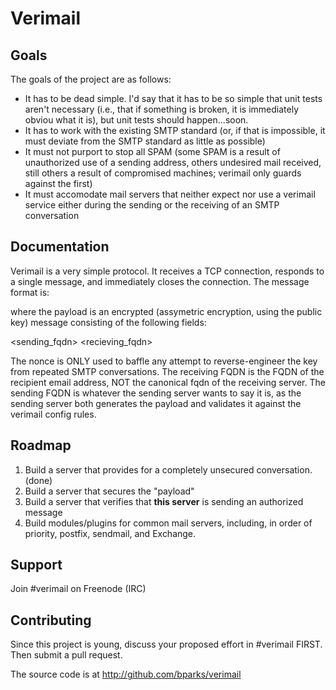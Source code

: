 Verimail
========

Goals
-----

The goals of the project are as follows:
 * It has to be dead simple. I'd say that it has to be so simple that unit
   tests aren't necessary (i.e., that if something is broken, it is
   immediately obviou what it is), but unit tests should happen...soon.
 * It has to work with the existing SMTP standard (or, if that is
   impossible, it must deviate from the SMTP standard as little as
   possible)
 * It must not purport to stop all SPAM (some SPAM is a result of unauthorized
   use of a sending address, others undesired mail received, still others a
   result of compromised machines; verimail only guards against the first)
 * It must accomodate mail servers that neither expect nor use a verimail
   service either during the sending or the receiving of an SMTP conversation

Documentation
-------------

Verimail is a very simple protocol. It receives a TCP connection, responds to
a single message, and immediately closes the connection. The message format is:

   <user> <payload>

where the payload is an encrypted (assymetric encryption, using the public key)
message consisting of the following fields:

   <sending_fqdn> <recieving_fqdn> <nonce>

The nonce is ONLY used to baffle any attempt to reverse-engineer the key from
repeated SMTP conversations. The receiving FQDN is the FQDN of the recipient
email address, NOT the canonical fqdn of the receiving server. The sending
FQDN is whatever the sending server wants to say it is, as the sending server
both generates the payload and validates it against the verimail config rules.

Roadmap
-------

1. Build a server that provides for a completely unsecured conversation. (done)
2. Build a server that secures the "payload"
3. Build a server that verifies that **this server** is sending an authorized
   message
4. Build modules/plugins for common mail servers, including, in order of
   priority, postfix, sendmail, and Exchange.

Support
-------

Join #verimail on Freenode (IRC)

Contributing
------------

Since this project is young, discuss your proposed effort in #verimail FIRST.
Then submit a pull request.

The source code is at http://github.com/bparks/verimail